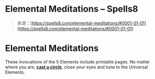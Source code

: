 <!--yml
category: 未分类
date: 2024-06-12 19:56:36
-->

# Elemental Meditations – Spells8

> 来源：[https://spells8.com/elemental-meditations/#0001-01-01](https://spells8.com/elemental-meditations/#0001-01-01)

# Elemental Meditations

These invocations of the 5 Elements include printable pages. No matter where you are, [**cast a circle**](https://spells8.com/calling-quarters-circle/), close your eyes and tune to the Universal Elements.